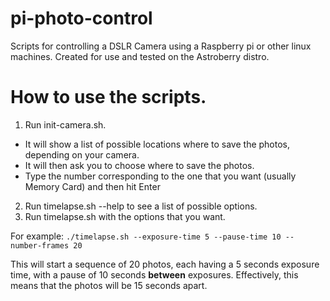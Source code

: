 # pi-photo-control
Scripts for controlling a DSLR Camera using a Raspberry pi or other linux machines.
Created for use and tested on the Astroberry distro.

# How to use the scripts.
1. Run init-camera.sh.
  - It will show a list of possible locations where to save the photos, depending on your camera.
  - It will then ask you to choose where to save the photos. 
  - Type the number corresponding to the one that you want (usually Memory Card) and then hit Enter
2. Run timelapse.sh --help to see a list of possible options.
3. Run timelapse.sh with the options that you want.

For example:
`./timelapse.sh --exposure-time 5 --pause-time 10 --number-frames 20`

This will start a sequence of 20 photos, each having a 5 seconds exposure time, with a pause of 10 seconds **between** exposures.
Effectively, this means that the photos will be 15 seconds apart.
